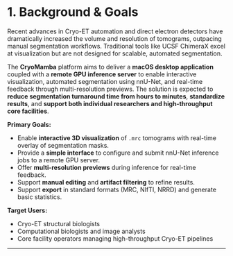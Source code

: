 # 1. Background & Goals

Recent advances in Cryo-ET automation and direct electron detectors have dramatically increased the volume and resolution of tomograms, outpacing manual segmentation workflows. Traditional tools like UCSF ChimeraX excel at visualization but are not designed for scalable, automated segmentation.

The **CryoMamba** platform aims to deliver a **macOS desktop application** coupled with a **remote GPU inference server** to enable interactive visualization, automated segmentation using nnU-Net, and real-time feedback through multi-resolution previews. The solution is expected to **reduce segmentation turnaround time from hours to minutes**, **standardize results**, and **support both individual researchers and high-throughput core facilities**.

**Primary Goals:**
- Enable **interactive 3D visualization** of `.mrc` tomograms with real-time overlay of segmentation masks.  
- Provide a **simple interface** to configure and submit nnU-Net inference jobs to a remote GPU server.  
- Offer **multi-resolution previews** during inference for real-time feedback.  
- Support **manual editing** and **artifact filtering** to refine results.  
- Support **export** in standard formats (MRC, NIfTI, NRRD) and generate basic statistics.

**Target Users:**  
- Cryo-ET structural biologists  
- Computational biologists and image analysts  
- Core facility operators managing high-throughput Cryo-ET pipelines

---
